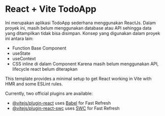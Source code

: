 # React + Vite TodoApp

Ini merupakan aplikasi TodoApp sederhana menggunakan ReactJs. Dalam proyek ini, masih belum menggunakan database atau API sehingga data yang ditampilkan tidak bisa disimpan.
Konsep yang digunakan dalam proyek ini antara lain:
- Function Base Component
- useState
- useContext
- CSS inline di dalam Component
Karena masih belum menggunakan API, lifecycle react belum diterapkan

This template provides a minimal setup to get React working in Vite with HMR and some ESLint rules.

Currently, two official plugins are available:

- [@vitejs/plugin-react](https://github.com/vitejs/vite-plugin-react/blob/main/packages/plugin-react/README.md) uses [Babel](https://babeljs.io/) for Fast Refresh
- [@vitejs/plugin-react-swc](https://github.com/vitejs/vite-plugin-react-swc) uses [SWC](https://swc.rs/) for Fast Refresh
